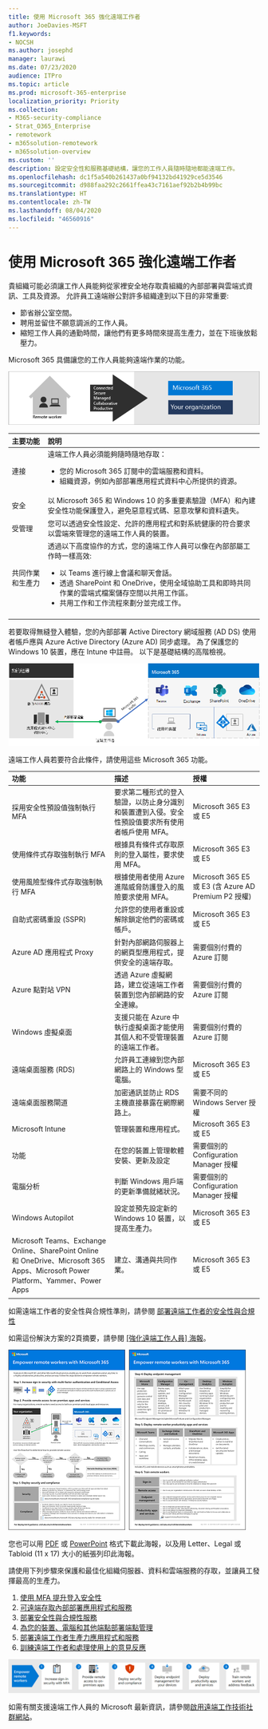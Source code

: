 ```yaml
---
title: 使用 Microsoft 365 強化遠端工作者
author: JoeDavies-MSFT
f1.keywords:
- NOCSH
ms.author: josephd
manager: laurawi
ms.date: 07/23/2020
audience: ITPro
ms.topic: article
ms.prod: microsoft-365-enterprise
localization_priority: Priority
ms.collection:
- M365-security-compliance
- Strat_O365_Enterprise
- remotework
- m365solution-remotework
- m365solution-overview
ms.custom: ''
description: 設定安全性和服務基礎結構，讓您的工作人員隨時隨地都能遠端工作。
ms.openlocfilehash: dc1f5a540b261437a0bf94132bd41929ce5d3546
ms.sourcegitcommit: d988faa292c2661ffea43c7161aef92b2b4b99bc
ms.translationtype: HT
ms.contentlocale: zh-TW
ms.lasthandoff: 08/04/2020
ms.locfileid: "46560916"
---
```

# <a name="empower-remote-workers-with-microsoft-365"></a>使用 Microsoft 365 強化遠端工作者

貴組織可能必須讓工作人員能夠從家裡安全地存取貴組織的內部部署與雲端式資訊、工具及資源。 允許員工遠端辦公對許多組織達到以下目的非常重要:

- 節省辦公室空間。
- 聘用並留住不願意調派的工作人員。
- 縮短工作人員的通勤時間，讓他們有更多時間來提高生產力，並在下班後放鬆壓力。

Microsoft 365 具備讓您的工作人員能夠遠端作業的功能。

![使用 Microsoft 365 強化您的遠端工作人員](../media/empower-people-to-work-remotely/2-m365-remoteworker-solution-businessoverview.png)

| 主要功能 | 說明 |
|:-------|:-----|
| 連接 | 遠端工作人員必須能夠隨時隨地存取： <ul><li>您的 Microsoft 365 訂閱中的雲端服務和資料。 </li><li>組織資源，例如內部部署應用程式資料中心所提供的資源。</li></ul> |
| 安全 | 以 Microsoft 365 和 Windows 10 的多重要素驗證（MFA）和內建安全性功能保護登入，避免惡意程式碼、惡意攻擊和資料遺失。 |
| 受管理 | 您可以透過安全性設定、允許的應用程式和對系統健康的符合要求以雲端來管理您的遠端工作人員的裝置。 |
| 共同作業和生產力 | 透過以下高度協作的方式，您的遠端工作人員可以像在內部部屬工作時一樣高效: <ul><li>以 Teams 進行線上會議和聊天會話。 </li><li>透過 SharePoint 和 OneDrive，使用全域協助工具和即時共同作業的雲端式檔案儲存空間以共用工作區。 </li><li>共用工作和工作流程來劃分並完成工作。 </li></ul> |
|||

若要取得無縫登入體驗，您的內部部署 Active Directory 網域服務 (AD DS) 使用者帳戶應與 Azure Active Directory (Azure AD) 同步處理。 為了保護您的 Windows 10 裝置，應在 Intune 中註冊。 以下是基礎結構的高階檢視。

![適用於使用 Microsoft 365 之遠端工作者的基本基礎結構](../media/empower-people-to-work-remotely/remote-workers-basic-infrastructure.png)

遠端工作人員若要符合此條件，請使用這些 Microsoft 365 功能。

| 功能 | 描述 | 授權 |
|:-------|:-----|:-------|
| 採用安全性預設值強制執行 MFA   | 要求第二種形式的登入驗證，以防止身分識別和裝置遭到入侵。安全性預設值要求所有使用者帳戶使用 MFA。   | Microsoft 365 E3 或 E5 |
| 使用條件式存取強制執行 MFA| 根據具有條件式存取原則的登入屬性，要求使用 MFA。    | Microsoft 365 E3 或 E5 | 
| 使用風險型條件式存取強制執行 MFA   | 根據使用者使用 Azure 進階威脅防護登入的風險要求使用 MFA。 | Microsoft 365 E5 或 E3 (含 Azure AD Premium P2 授權) | 
| 自助式密碼重設 (SSPR)    | 允許您的使用者重設或解除鎖定他們的密碼或帳戶。  | Microsoft 365 E3 或 E5 |
| Azure AD 應用程式 Proxy    | 針對內部網路伺服器上的網頁型應用程式，提供安全的遠端存取。   | 需要個別付費的 Azure 訂閱 |
| Azure 點對站 VPN   | 透過 Azure 虛擬網路，建立從遠端工作者裝置到您內部網路的安全連線。   | 需要個別付費的 Azure 訂閱 |
| Windows 虛擬桌面   | 支援只能在 Azure 中執行虛擬桌面才能使用其個人和不受管理裝置的遠端工作者。 | 需要個別付費的 Azure 訂閱 |
| 遠端桌面服務 (RDS) | 允許員工連線到您內部網路上的 Windows 型電腦。 | Microsoft 365 E3 或 E5 | 
| 遠端桌面服務閘道   | 加密通訊並防止 RDS 主機直接暴露在網際網路上。 | 需要不同的 Windows Server 授權 |
| Microsoft Intune | 管理裝置和應用程式。   | Microsoft 365 E3 或 E5 | 
| 功能 | 在您的裝置上管理軟體安裝、更新及設定 | 需要個別的 Configuration Manager 授權 |
| 電腦分析 | 判斷 Windows 用戶端的更新準備就緒狀況。   | 需要個別的 Configuration Manager 授權 |
| Windows Autopilot | 設定並預先設定新的 Windows 10 裝置，以提高生產力。   | Microsoft 365 E3 或 E5 |
| Microsoft Teams、Exchange Online、SharePoint Online 和 OneDrive、Microsoft 365 Apps、Microsoft Power Platform、Yammer、Power Apps | 建立、溝通與共同作業。 | Microsoft 365 E3 或 E5 |
||||

如需遠端工作者的安全性與合規性準則，請參閱 [部署遠端工作者的安全性與合規性](empower-people-to-work-remotely-security-compliance.md)

<a name="poster"></a> 如需這份解決方案的2頁摘要，請參閱 [[強化遠端工作人員] 海報](../downloads/empower-remote-workers.pdf)。

[![強化遠端工作人員海報](../media/empower-people-to-work-remotely/empower-remote-workers-poster.png)](../downloads/empower-remote-workers.pdf)

您也可以用 [PDF](https://github.com/MicrosoftDocs/microsoft-365-docs/raw/public/microsoft-365/downloads/empower-remote-workers.pdf) 或 [PowerPoint](https://github.com/MicrosoftDocs/microsoft-365-docs/raw/public/microsoft-365/downloads/empower-remote-workers.pptx) 格式下載此海報，以及用 Letter、Legal 或 Tabloid (11 x 17) 大小的紙張列印此海報。

請使用下列步驟來保護和最佳化組織伺服器、資料和雲端服務的存取，並讓員工發揮最高的生產力。

1. [使用 MFA 提升登入安全性](empower-people-to-work-remotely-secure-sign-in.md)
2. [可遠端存取內部部署應用程式和服務](empower-people-to-work-remotely-remote-access.md)
3. [部署安全性與合規性服務](empower-people-to-work-remotely-security-compliance.md)
4. [為您的裝置、電腦和其他端點部署端點管理](empower-people-to-work-remotely-manage-endpoints.md)
5. [部署遠端工作者生產力應用程式和服務](empower-people-to-work-remotely-teams-productivity-apps.md)
6. [訓練遠端工作者和處理使用上的意見反應](empower-people-to-work-remotely-train-monitor-usage.md)

![使用 Microsoft 365 強化遠端工作人員的步驟](../media/empower-people-to-work-remotely/remote-workers-step-grid.png)

如需有關支援遠端工作人員的 Microsoft 最新資訊，請參閱[啟用遠端工作技術社群網站](https://resources.techcommunity.microsoft.com/enabling-remote-work/)。

